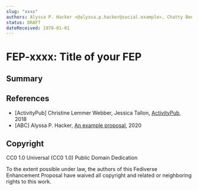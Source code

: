 ```yaml
---
slug: "xxxx"
authors: Alyssa P. Hacker <@alyssa.p.hacker@social.example>, Chatty Ben <@ben@chatty.example>
status: DRAFT
dateReceived: 1970-01-01
---
```

# FEP-xxxx: Title of your FEP


## Summary

<!-- A short summary (no more than 200 words) of the proposal. -->


## References

- [ActivityPub] Christine Lemmer Webber, Jessica Tallon, [ActivityPub](https://www.w3.org/TR/activitypub/), 2018
- [ABC] Alyssa P. Hacker, [An example proposal](http://example.org/abc.html), 2020


## Copyright

CC0 1.0 Universal (CC0 1.0) Public Domain Dedication

To the extent possible under law, the authors of this Fediverse Enhancement Proposal have waived all copyright and related or neighboring rights to this work.
